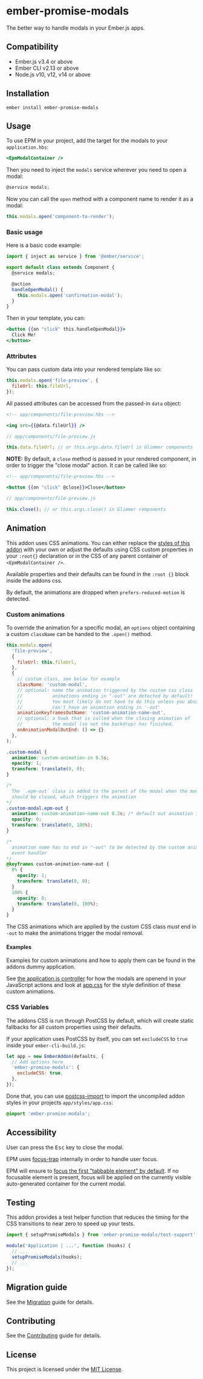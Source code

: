<p align="center"><img src=".github/epm.svg" role="presentation" alt="" /></p>

# ember-promise-modals

The better way to handle modals in your Ember.js apps.

## Compatibility

- Ember.js v3.4 or above
- Ember CLI v2.13 or above
- Node.js v10, v12, v14 or above

## Installation

```
ember install ember-promise-modals
```

## Usage

To use EPM in your project, add the target for the modals to your `application.hbs`:

```hbs
<EpmModalContainer />
```

Then you need to inject the `modals` service wherever you need to open a modal:

```javascript
@service modals;
```

Now you can call the `open` method with a component name to render it as a modal:

```javascript
this.modals.open('component-to-render');
```

### Basic usage

Here is a basic code example:

```javascript
import { inject as service } from '@ember/service';

export default class extends Component {
  @service modals;

  @action
  handleOpenModal() {
    this.modals.open('confirmation-modal');
  }
}
```

Then in your template, you can:

```handlebars
<button {{on "click" this.handleOpenModal}}>
  Click Me!
</button>
```

### Attributes

You can pass custom data into your rendered template like so:

```javascript
this.modals.open('file-preview', {
  fileUrl: this.fileUrl,
});
```

All passed attributes can be accessed from the passed-in `data` object:

```handlebars
<!-- app/components/file-preview.hbs -->

<img src={{@data.fileUrl}} />
```

```javascript
// app/components/file-preview.js

this.data.fileUrl; // or this.args.data.fileUrl in Glimmer components
```

**NOTE:** By default, a `close` method is passed in your rendered component, in
order to trigger the "close modal" action. It can be called like so:

```handlebars
<!-- app/components/file-preview.hbs -->

<button {{on "click" @close}}>Close</button>
```

```javascript
// app/components/file-preview.js

this.close(); // or this.args.close() in Glimmer components
```

## Animation

This addon uses CSS animations. You can either replace the
[styles of this addon](./addon/styles/ember-promise-modals.css) with your own
or adjust the defaults using CSS custom properties in your `:root{}`
declaration or in the CSS of any parent container of `<EpmModalContainer />`.

Available properties and their defaults can be found in the `:root {}` block inside the addons css.

By default, the animations are dropped when `prefers-reduced-motion` is
detected.

### Custom animations

To override the animation for a specific modal, an `options` object containing
a custom `className` can be handed to the `.open()` method.

```javascript
this.modals.open(
  'file-preview',
  {
    fileUrl: this.fileUrl,
  },
  {
    // custom class, see below for example
    className: 'custom-modal',
    // optional: name the animation triggered by the custom css class
    //           animations ending in "-out" are detected by default!
    //           You most likely do not have to do this unless you absolutely 
    //           can't have an animation ending in '-out'
    animationKeyframesOutName: 'custom-animation-name-out',
    // optional: a hook that is called when the closing animation of
    //           the modal (so not the backdrop) has finished.
    onAnimationModalOutEnd: () => {}
  },
);
```

```css
.custom-modal {
  animation: custom-animation-in 0.5s;
  opacity: 1;
  transform: translate(0, 0);
}

/* 
  The `.epm-out` class is added to the parent of the modal when the modal 
  should be closed, which triggers the animation
*/
.custom-modal.epm-out {
  animation: custom-animation-name-out 0.2s; /* default out animation is 2s */
  opacity: 0;
  transform: translate(0, 100%);
}

/* 
  animation name has to end in "-out" to be detected by the custom animationend 
  event handler 
*/
@keyframes custom-animation-name-out {
  0% {
    opacity: 1;
    transform: translate(0, 0);
  }
  100% {
    opacity: 0;
    transform: translate(0, 100%);
  }
}
```

The CSS animations which are applied by the custom CSS class _must_ end in
`-out` to make the animations trigger the modal removal.

#### Examples

Examples for custom animations and how to apply them can be found in the addons 
dummy application. 

See [the application.js controller](./tests/dummy/app/controllers/application.js) 
for how the modals are openend in your JavaScript actions and look at
[app.css](./tests/dummy/app/styles/app.css) for the style definition of these 
custom animations.

### CSS Variables

The addons CSS is run through PostCSS by default, which will create static
fallbacks for all custom properties using their defaults.

If your application uses PostCSS by itself, you can set `excludeCSS` to `true`
inside your `ember-cli-build.js`:

```js
let app = new EmberAddon(defaults, {
  // Add options here
  'ember-promise-modals': {
    excludeCSS: true,
  },
});
```

Done that, you can use [postcss-import](https://github.com/postcss/postcss-import)
to import the uncompiled addon styles in your projects `app/styles/app.css`:

```css
@import 'ember-promise-modals';
```

## Accessibility

User can press the <kbd>Esc</kbd> key to close the modal.

EPM uses [focus-trap](https://github.com/davidtheclark/focus-trap) internally
in order to handle user focus.

EPM will ensure to [focus the first "tabbable element" by default](https://www.w3.org/TR/wai-aria-practices-1.1/#dialog_modal).
If no focusable element is present, focus will be applied on the currently
visible auto-generated container for the current modal.

## Testing

This addon provides a test helper function that reduces the timing for the CSS transitions to near zero to speed up your tests.

```js
import { setupPromiseModals } from 'ember-promise-modals/test-support';

module('Application | ...', function (hooks) {
  // ...
  setupPromiseModals(hooks);
  // ...
});
```

## Migration guide

See the [Migration](MIGRATION.md) guide for details.

## Contributing

See the [Contributing](CONTRIBUTING.md) guide for details.

## License

This project is licensed under the [MIT License](LICENSE.md).
